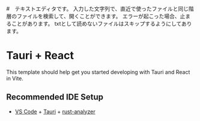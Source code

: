 #　テキストエディタです。
入力した文字列で、直近で使ったファイルと同じ階層のファイルを検索して、開くことができます。
エラーが起こった場合、止まることがあります。
txtとして読めないファイルはスキップするようにしてあります。


# Tauri + React

This template should help get you started developing with Tauri and React in Vite.

## Recommended IDE Setup

- [VS Code](https://code.visualstudio.com/) + [Tauri](https://marketplace.visualstudio.com/items?itemName=tauri-apps.tauri-vscode) + [rust-analyzer](https://marketplace.visualstudio.com/items?itemName=rust-lang.rust-analyzer)
